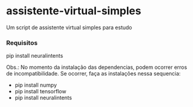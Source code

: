 # assistente-virtual-simples
Um script de assistente virtual simples para estudo

### Requisitos
pip install neuralintents

Obs.: No momento da instalação das dependencias, podem ocorrer erros de incompatibilidade. Se ocorrer, faça as instalações nessa sequencia:
- pip install numpy
- pip install tensorflow
- pip install neuralintents
